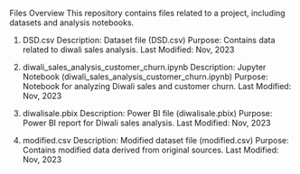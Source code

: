Files Overview
This repository contains files related to a project, including datasets and analysis notebooks.

1. DSD.csv
Description: Dataset file (DSD.csv)
Purpose: Contains data related to diwali sales analysis.
Last Modified: Nov, 2023

3. diwali_sales_analysis_customer_churn.ipynb
Description: Jupyter Notebook (diwali_sales_analysis_customer_churn.ipynb)
Purpose: Notebook for analyzing Diwali sales and customer churn.
Last Modified: Nov, 2023

4. diwalisale.pbix
Description: Power BI file (diwalisale.pbix)
Purpose: Power BI report for Diwali sales analysis.
Last Modified: Nov, 2023

5. modified.csv
Description: Modified dataset file (modified.csv)
Purpose: Contains modified data derived from original sources.
Last Modified: Nov, 2023
